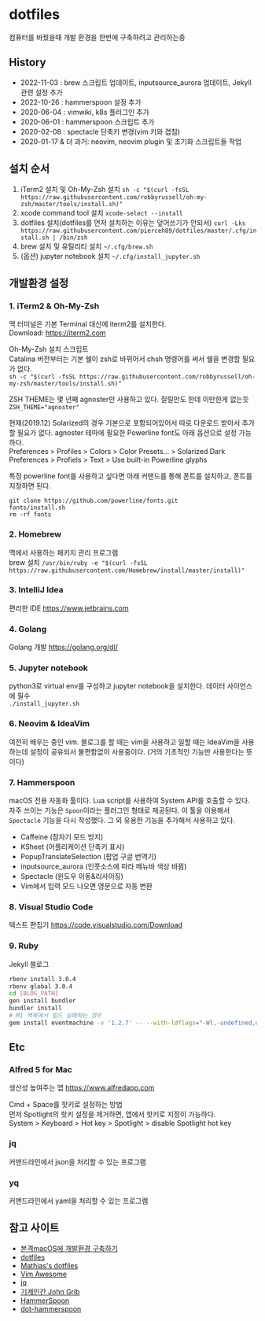 # dotfiles
컴퓨터를 바꿨을때 개발 환경을 한번에 구축하려고 관리하는중 

## History
- 2022-11-03 : brew 스크립트 업데이트, inputsource_aurora 업데이트, Jekyll 관련 설정 추가
- 2022-10-26 : hammerspoon 설정 추가
- 2020-06-04 : vimwiki, k8s 플러그인 추가
- 2020-06-01 : hammerspoon 스크립트 추가
- 2020-02-08 : spectacle 단축키 변경(vim 키와 겹침)
- 2020-01-17 & 더 과거: neovim, neovim plugin 및 초기화 스크립트들 작업

## 설치 순서 
1. iTerm2 설치 및 Oh-My-Zsh 설치 `sh -c "$(curl -fsSL https://raw.githubusercontent.com/robbyrussell/oh-my-zsh/master/tools/install.sh)"`
2. xcode command tool 설치 `xcode-select --install`
3. dotfiles 설치(dotfiles를 먼저 설치하는 이유는 덮어쓰기가 안되서) `curl -Lks https://raw.githubusercontent.com/pierceh89/dotfiles/master/.cfg/install.sh | /bin/zsh`
4. brew 설치 및 유틸리티 설치 `~/.cfg/brew.sh`
5. (옵션) jupyter notebook 설치 `~/.cfg/install_jupyter.sh`

## 개발환경 설정

### 1. iTerm2 & Oh-My-Zsh
맥 터미널은 기본 Terminal 대신에 iterm2를 설치한다.     
Download: https://iterm2.com    

Oh-My-Zsh 설치 스크립트  
Catalina 버전부터는 기본 쉘이 zsh로 바뀌어서 chsh 명령어를 써서 쉘을 변경할 필요가 없다.  
`sh -c "$(curl -fsSL https://raw.githubusercontent.com/robbyrussell/oh-my-zsh/master/tools/install.sh)"`

ZSH THEME는 몇 년째 agnoster만 사용하고 있다. 질릴만도 한데 이만한게 없는듯
`ZSH_THEME="agnoster"`

현재(2019.12) Solarized의 경우 기본으로 포함되어있어서 따로 다운로드 받아서 추가할 필요가 없다. agnoster 테마에 필요한 Powerline font도 아래 옵션으로 설정 가능하다.  
Preferences > Profiles > Colors > Color Presets... > Solarized Dark  
Preferences > Profiels > Text > Use built-in Powerline glyphs  

특정 powerline font를 사용하고 싶다면 아래 커맨드를 통해 폰트를 설치하고, 폰트를 지정하면 된다.  
```
git clone https://github.com/powerline/fonts.git
fonts/install.sh
rm -rf fonts
```

### 2. Homebrew
맥에서 사용하는 패키지 관리 프로그램   
brew 설치 `/usr/bin/ruby -e "$(curl -fsSL https://raw.githubusercontent.com/Homebrew/install/master/install)"`  

### 3. IntelliJ Idea
편리한 IDE https://www.jetbrains.com

### 4. Golang
Golang 개발 https://golang.org/dl/  

### 5. Jupyter notebook
python3로 virtual env를 구성하고 jupyter notebook을 설치한다. 데이터 사이언스에 필수  
`./install_jupyter.sh`  

### 6. Neovim & IdeaVim
여전히 배우는 중인 vim. 블로그를 할 때는 vim을 사용하고 일할 때는 IdeaVim을 사용하는데 설정이 공유되서 불편함없이 사용중이다. (거의 기초적인 기능만 사용한다는 뜻이다) 

### 7. Hammerspoon
macOS 전용 자동화 툴이다. Lua script를 사용하여 System API를 호출할 수 있다. 자주 쓰이는 기능은 `Spoon`이라는 플러그인 형태로 제공된다. 이 툴을 이용해서 `Spectacle` 기능을 다시 작성했다. 그 외 유용한 기능을 추가해서 사용하고 있다.

- Caffeine (잠자기 모드 방지)
- KSheet (어플리케이션 단축키 표시)
- PopupTranslateSelection (팝업 구글 번역기)
- inputsource_aurora (인풋소스에 따라 메뉴바 색상 바뀜)
- Spectacle (윈도우 이동&리사이징)
- Vim에서 입력 모드 나오면 영문으로 자동 변환

### 8. Visual Studio Code
텍스트 편집기 https://code.visualstudio.com/Download

### 9. Ruby
Jekyll 블로그
```sh
rbenv install 3.0.4
rbenv global 3.0.4
cd [BLOG_PATH]
gen install bundler
bundler install
# M1 맥북에서 빌드 실패하는 경우
gem install eventmachine -v '1.2.7' -- --with-ldflags="-Wl,-undefined,dynamic_lookup"
```

## Etc

### Alfred 5 for Mac
생산성 높여주는 앱 https://www.alfredapp.com  

Cmd + Space를 핫키로 설정하는 방법  
먼저 Spotlight의 핫키 설정을 제거하면, 앱에서 핫키로 지정이 가능하다.  
System > Keyboard > Hot key > Spotlight > disable Spotlight hot key  

### jq
커맨드라인에서 json을 처리할 수 있는 프로그램

### yq
커맨드라인에서 yaml을 처리할 수 있는 프로그램

## 참고 사이트
- [본격macOS에 개발환경 구축하기](https://subicura.com/2017/11/22/mac-os-development-environment-setup.html)
- [dotfiles](https://dotfiles.github.io)
- [Mathias's dotfiles](https://github.com/mathiasbynens/dotfiles)
- [Vim Awesome](https://vimawesome.com/)
- [jq](https://stedolan.github.io/jq/)
- [기계인간 John Grib](https://johngrib.github.io)
- [HammerSpoon](https://www.hammerspoon.org/)
- [dot-hammerspoon](https://github.com/zzamboni/dot-hammerspoon/blob/master/init.org)
